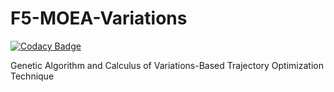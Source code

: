 # F5-MOEA-Variations

[![Codacy Badge](https://api.codacy.com/project/badge/Grade/a3261a2ba38043b7aaf6c82b3d66b630)](https://app.codacy.com/gh/MarshaGomez/F5-MOEA-Variations?utm_source=github.com&utm_medium=referral&utm_content=MarshaGomez/F5-MOEA-Variations&utm_campaign=Badge_Grade_Settings)

Genetic Algorithm and Calculus of Variations-Based Trajectory Optimization Technique
